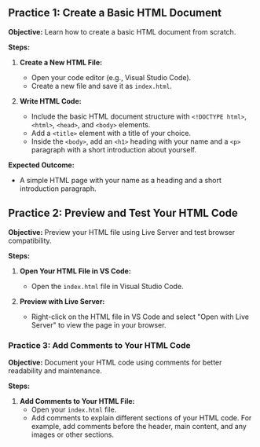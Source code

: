 ## **Practice 1: Create a Basic HTML Document**

**Objective:** Learn how to create a basic HTML document from scratch.

**Steps:**

1.  **Create a New HTML File:**
    
    -   Open your code editor (e.g., Visual Studio Code).
    -   Create a new file and save it as `index.html`.

2.  **Write HTML Code:**
    
    -   Include the basic HTML document structure with `<!DOCTYPE html>`, `<html>`, `<head>`, and `<body>` elements.
    -   Add a `<title>` element with a title of your choice.
    -   Inside the `<body>`, add an `<h1>` heading with your name and a `<p>` paragraph with a short introduction about yourself.

**Expected Outcome:**

-   A simple HTML page with your name as a heading and a short introduction paragraph.

## **Practice 2: Preview and Test Your HTML Code**

**Objective:** Preview your HTML file using Live Server and test browser compatibility.

**Steps:**

1.  **Open Your HTML File in VS Code:**
    
    -   Open the `index.html` file in Visual Studio Code.
2.  **Preview with Live Server:**
    
    -   Right-click on the HTML file in VS Code and select "Open with Live Server" to view the page in your browser.

### **Practice 3: Add Comments to Your HTML Code**

**Objective:** Document your HTML code using comments for better readability and maintenance.

**Steps:**

1.  **Add Comments to Your HTML File:**
    -   Open your `index.html` file.
    -   Add comments to explain different sections of your HTML code. For example, add comments before the header, main content, and any images or other sections.
<!--stackedit_data:
eyJoaXN0b3J5IjpbNjM2Nzc0NTkzXX0=
-->